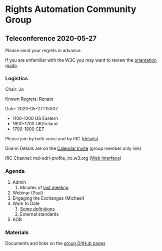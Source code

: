# Rights Automation Community Group

## Teleconference 2020-05-27

Please send your regrets in advance.

If you are unfamiliar with the W3C you may want to review the [orientation guide](https://w3c.github.io/market-data-odrl-profile/orientation.html).

### Logistics

Chair: Jo

Known Regrets: Renato

Date: 2020-05-27T1500Z
*  1100-1200 US Eastern
*  1600-1700 UK/Ireland
*  1700-1800 CET

Please join by both voice and by IRC ([details](https://w3c.github.io/market-data-odrl-profile/orientation.html#irc))

Dial-in Details are on the [Calendar Invite](http://www.w3.org/2020/04/md-odrl-profile.ics) (group member only link)

IRC Channel: md-odrl-profile, irc.w3.org ([Web interface](http://irc.w3.org))

### Agenda

1. Admin
    1. Minutes of [last meeting](https://www.w3.org/2020/04/29-md-odrl-profile-minutes.html)
2. Webinar (Paul)
3. Engaging the Exchanges (Michael)
4. Work to Date
    1. [Some definitions](https://w3c.github.io/market-data-odrl-profile/NewTerms.html)
    1. External standards
5. AOB

### Materials

Documents and links on the [group GitHub pages](https://w3c.github.io/market-data-odrl-profile)

